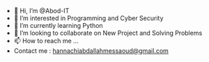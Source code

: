 - 👋 Hi, I’m @Abod-IT
- 👀 I’m interested in Programming and Cyber Security
- 🌱 I’m currently learning Python
- 💞️ I’m looking to collaborate on New Project and Solving Problems
- 📫 How to reach me ...
- Contact me : hannachiabdallahmessaoud@gmail.com
<!---
Abod-IT/Abod-IT is a ✨ special ✨ repository because its `README.md` (this file) appears on your GitHub profile.
You can click the Preview link to take a look at your changes.
--->

